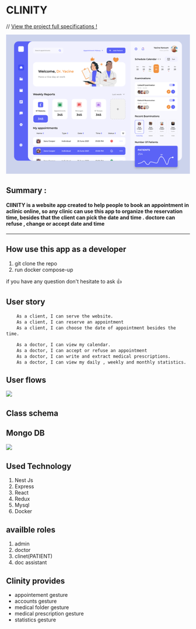 CLINITY 
===


// [View the project full specifications !](https://docs.google.com/document/d/1zSXcCNSuju0yjo6r1XsT2eeDOzfdce5G6oAezfQk198/edit#heading=h.xli960qpv39d)
 
![](./sc1.png)

## Summary :
#### ClINITY is a website app created to help people to book an appointment in aclinic online, so any clinic can use this app to organize the reservation time, besides that the client can pick the date and time . doctore can refuse , change or accept date and time
---

## How use this app as a developer

1. git clone the repo
2. run docker compose-up

if you have any question don't hesitate to ask :+1: 

User story
---

```gherkin=
    As a client, I can serve the website.
    As a client, I can reserve an appointment 
    As a client, I can choose the date of appointment besides the time.
```
```gherkin=
    As a doctor, I can view my calendar.
    As a doctor, I can accept or refuse an appointment 
    As a doctor, I can write and extract medical prescriptions.
    As a doctor, I can view my daily , weekly and monthly statistics.
```




User flows
---
![](https://i.imgur.com/yFSHLTV.png)


Class schema
---
## Mongo DB
![](https://imgur.com/a/s4mkuSQ)


Used Technology
---
1. Nest Js
2. Express
3. React
4. Redux
5. Mysql
6. Docker

availble roles
---
1. admin
2. doctor
3. clinet(PATIENT)
4. doc assistant

Clinity provides
---
- appointement gesture
- accounts gesture
- medical folder gesture
- medical prescription gesture
- statistics gesture
